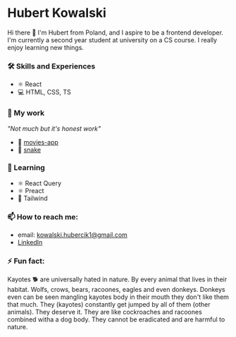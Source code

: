 # Hubert Kowalski

Hi there 👋 I'm Hubert from Poland, and I aspire to be a frontend developer. I'm currently a second year student at university on a CS course.
I really enjoy learning new things.

### 🛠 Skills and Experiences

- ⚛️ React
- 💻 HTML, CSS, TS

### 🔭 My work

_"Not much but it's honest work"_

- 🍿 [movies-app](https://github.com/hubcio2115/movies-app-frontend)
- 🐍 [snake](https://github.com/hubcio2115/snake)

### 🌱 Learning

- ⚛️ React Query
- ⚛️ Preact
- 💨 Tailwind

### 📫 How to reach me:

- email: kowalski.hubercik1@gmail.com
- [LinkedIn](https://www.linkedin.com/in/hubert-kowalski-447aaa213/)

### ⚡ Fun fact:

Kayotes 🐕 are universally hated in nature. By every animal that lives in their habitat. Wolfs, crows, bears, racoones, eagles and even donkeys. Donkeys even can be seen mangling kayotes body in their mouth they don't like them that much. They (kayotes) constantly get jumped by all of them (other animals). They deserve it. They are like cockroaches and racoones combined witha a dog body. They cannot be eradicated and are harmful to nature. 
